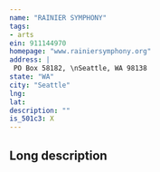 ```yaml
---
name: "RAINIER SYMPHONY"
tags:
- arts
ein: 911144970
homepage: "www.rainiersymphony.org"
address: |
 PO Box 58182, \nSeattle, WA 98138
state: "WA"
city: "Seattle"
lng: 
lat: 
description: ""
is_501c3: X
---
```


## Long description


